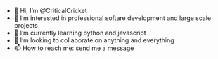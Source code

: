 - 👋 Hi, I’m @CriticalCricket
- 👀 I’m interested in professional softare development and large scale projects
- 🌱 I’m currently learning python and javascript
- 💞️ I’m looking to collaborate on anything and everything
- 📫 How to reach me: send me a message

<!---
CriticalCricket/CriticalCricket is a ✨ special ✨ repository because its `README.md` (this file) appears on your GitHub profile.
You can click the Preview link to take a look at your changes.
--->
